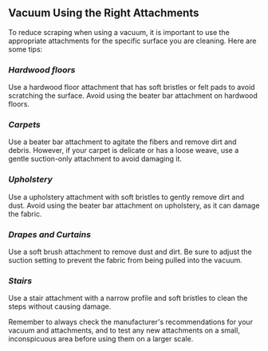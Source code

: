 ## Vacuum Using the Right Attachments

To reduce scraping when using a vacuum, it is important to use the appropriate attachments for the specific surface you are cleaning. Here are some tips:

### _Hardwood floors_
Use a hardwood floor attachment that has soft bristles or felt pads to avoid scratching the surface. Avoid using the beater bar attachment on hardwood floors.

### _Carpets_
Use a beater bar attachment to agitate the fibers and remove dirt and debris. However, if your carpet is delicate or has a loose weave, use a gentle suction-only attachment to avoid damaging it.

### _Upholstery_
Use a upholstery attachment with soft bristles to gently remove dirt and dust. Avoid using the beater bar attachment on upholstery, as it can damage the fabric.

### _Drapes and Curtains_
Use a soft brush attachment to remove dust and dirt. Be sure to adjust the suction setting to prevent the fabric from being pulled into the vacuum.

### _Stairs_
Use a stair attachment with a narrow profile and soft bristles to clean the steps without causing damage.

Remember to always check the manufacturer's recommendations for your vacuum and attachments, and to test any new attachments on a small, inconspicuous area before using them on a larger scale.
